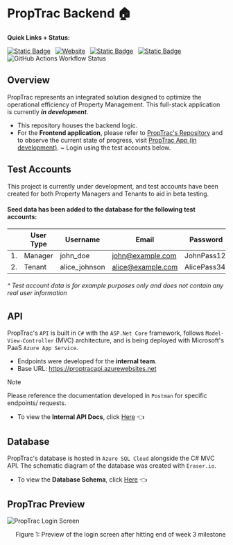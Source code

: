 # PropTrac Backend :house:

**Quick Links + Status:**

[![Static Badge](https://img.shields.io/badge/Frontend%20Repo-A2D7E2?style=flat&logo=github&logoColor=black)](https://github.com/calebsylvia/PropTrac) &ensp;[![Website](https://img.shields.io/website?url=https%3A%2F%2Fproptrac-app.vercel.app%2F&up_message=in%20development&up_color=8DD394&down_color=red&style=flat&logo=vercel&label=Frontend%20App)](https://proptrac-app.vercel.app/) &ensp;[![Static Badge](https://img.shields.io/badge/API_Docs-public-lightgrey?style=flat&logo=postman&logoColor=black&labelColor=EEE2D1)](https://documenter.getpostman.com/view/31041768/2sA3Bn5Bzt) &ensp;[![Static Badge](https://img.shields.io/badge/Database%20Schema-public-lightgray?style=flat&logo=eraser-io&labelColor=DE7676)](https://app.eraser.io/workspace/pbzCocdYcajMIkRmPd15?origin=share) &ensp;![GitHub Actions Workflow Status](https://img.shields.io/github/actions/workflow/status/elizabeth-trotter/PropTrac-backend/main_proptracapi.yml?style=flat&logo=azure-devops&label=Build%20%26%20Deploy%20API&labelColor=grey&color=8DD394)

## Overview
PropTrac represents an integrated solution designed to optimize the operational efficiency of Property Management. This full-stack application is currently ***in development***.

- This repository houses the backend logic.
- For the **Frontend application**, please refer to [PropTrac's Repository](https://github.com/calebsylvia/PropTrac) and to observe the current state of progress, visit [PropTrac App (in development)](https://proptrac-app.vercel.app/). ~ Login using the test accounts below.

## Test Accounts
This project is currently under development, and test accounts have been created for both Property Managers and Tenants to aid in beta testing. 

#### Seed data has been added to the database for the following test accounts:

|  | User Type | Username | Email | Password |
| --- | --- | --- | --- | --- |
| 1. | Manager | john_doe | john@example.com | JohnPass12! |
| 2. | Tenant | alice_johnson | alice@example.com | AlicePass34! |

###### ^ Test account data is for example purposes only and does not contain any real user information


## API 

PropTrac's `API` is built in `C#` with the `ASP.Net Core` framework, follows `Model-View-Controller` (MVC) architecture, and is being deployed with Microsoft's PaaS `Azure App Service`.

- Endpoints were developed for the **internal team**.
- Base URL: https://proptracapi.azurewebsites.net

> [!NOTE]
> Please reference the documentation developed in `Postman` for specific endpoints/ requests.

- To view the **Internal API Docs**, click [Here](https://documenter.getpostman.com/view/31041768/2sA3Bn5Bzt) :point_left:
&ensp;


## Database 

PropTrac's database is hosted in `Azure SQL Cloud` alongside the C# MVC API. The schematic diagram of the database was created with `Eraser.io`.

- To view the **Database Schema**, click [Here](https://app.eraser.io/workspace/pbzCocdYcajMIkRmPd15?origin=share) :point_left:
&ensp;


## PropTrac Preview
![PropTrac Login Screen](https://github.com/et120/PropTrac-backend/assets/148283439/62e049f9-9d8b-432e-8743-1f586a8176f9)

<p align="right">Figure 1: Preview of the login screen after hitting end of week 3 milestone</p>

